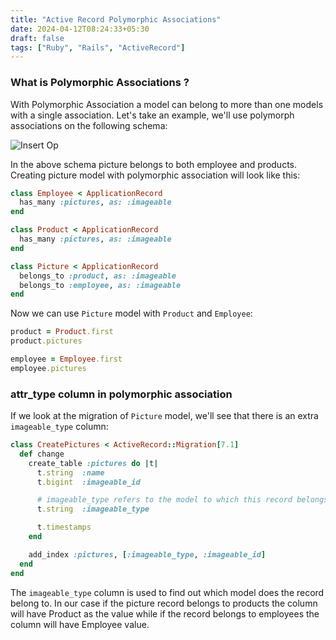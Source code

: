 ```yaml
---
title: "Active Record Polymorphic Associations"
date: 2024-04-12T08:24:33+05:30
draft: false
tags: ["Ruby", "Rails", "ActiveRecord"]
---
```


### What is Polymorphic Associations ?

With Polymorphic Association a model can belong to more than one models with a single association. Let's take an example, we'll use polymorph associations on the following schema:

![Insert Op](/active-record-polymorphic-associations/polymorph-schema.png)

In the above schema picture belongs to both employee and products. Creating picture model with polymorphic association will look like this:

```ruby
class Employee < ApplicationRecord
  has_many :pictures, as: :imageable
end

class Product < ApplicationRecord
  has_many :pictures, as: :imageable
end

class Picture < ApplicationRecord
  belongs_to :product, as: :imageable
  belongs_to :employee, as: :imageable
end
```

Now we can use `Picture` model with `Product` and `Employee`:

```ruby
product = Product.first
product.pictures

employee = Employee.first
employee.pictures
```

### attr_type column in polymorphic association

If we look at the migration of `Picture` model, we'll see that there is an extra `imageable_type` column:

```ruby
class CreatePictures < ActiveRecord::Migration[7.1]
  def change
    create_table :pictures do |t|
      t.string  :name
      t.bigint  :imageable_id

      # imageable_type refers to the model to which this record belongs to
      t.string  :imageable_type

      t.timestamps
    end

    add_index :pictures, [:imageable_type, :imageable_id]
  end
end
```

The `imageable_type` column is used to find out which model does the record belong to. In our case if the picture record belongs to products the column will have Product as the value while if the record belongs to employees the column will have Employee value.
